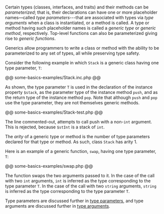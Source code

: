 Certain types (classes, interfaces, and traits) and their methods can be *parameterized*; that is, their declarations can have one or more
placeholder names&mdash;called *type parameters*---that are associated with types via *type arguments* when a class is instantiated, or a method
is called. A type or method having such placeholder names is called a *generic type* or *generic method*, respectively. Top-level functions
can also be parameterized giving rise to *generic functions*.

Generics allow programmers to write a class or method with the ability to be parameterized to any set of types, all while preserving type safety.

Consider the following example in which `Stack` is a generic class having one type parameter, `T`:

@@ some-basics-examples/Stack.inc.php @@

As shown, the type parameter `T` is used in the declaration of the instance property `$stack`, as the parameter type of the instance method
`push`, and as the return type of the instance method `pop`. Note that although `push` and `pop` use the type parameter, they are not themselves
generic methods.

@@ some-basics-examples/Stack-test.php @@

The line commented-out, attempts to call push with a non-`int` argument. This is rejected, because `$stInt` is a stack of `int`.

The *arity* of a generic type or method is the number of type parameters declared for that type or method. As such, class `Stack` has arity 1.

Here is an example of a generic function, `swap`, having one type parameter, `T`:

@@ some-basics-examples/swap.php @@

The function swaps the two arguments passed to it. In the case of the call with two `int` arguments, `int` is inferred as
the type corresponding to the type parameter `T`. In the case of the call with two `string` arguments,
`string` is inferred as the type corresponding to the type parameter `T`.

Type parameters are discussed further in [type
parameters](type-parameters.md), and type arguments are discussed
further in [type arguments](type-arguments.md).
